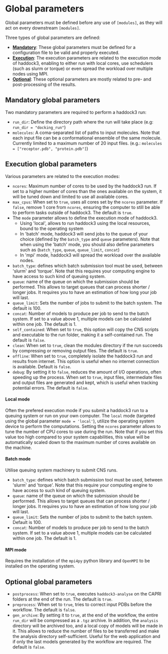 # Global parameters

Global parameters must be defined before any use of `[modules]`, as they will act on every downstream `[modules]`.

Three types of global parameters are defined:

- [**Mandatory**](#mandatory-global-parameters): These global parameters must be defined for a configuration file to be valid and properly executed.
- [**Execution**](#execution-global-parameters): The execution parameters are related to the execution mode of haddock3, enabling to either run with local cores, use schedulers (such as slurm or torque) or even spread the workload over multiple nodes using MPI.
- [**Optional**](#optional-global-parameters): These optional parameters are mostly related to pre- and post-processing of the results.

## Mandatory global parameters

Two mandatory parameters are required to perform a haddock3 run:

- `run_dir`: Define the directory path where the run will take place (e.g: `run_dir = "docking_run"`)
- `molecules`: A coma-separated list of paths to input molecules. Note that each input file can be a conformational ensemble of the same molecule. Currently limited to a maximum number of 20 input files. (e.g.: `molecules = ["receptor.pdb", "protein.pdb"]`)

## Execution global parameters

Various parameters are related to the execution modes:

- `ncores`: Maximum number of cores to be used by the haddock3 run. If set to a higher number of cores than the ones available on the system, it will be tuned down and limited to use all available cores.
- `max_cpus`: When set to `true`, uses all cores set by the `ncores` parameter. If `false`, remove 1 core from `ncores`, ensuring the computer to still be able to perform tasks outside of haddock3. The default is `true`.
- The `mode` parameter allows to define the execution mode of haddock3.
  - Using 'local', allows to run haddock3 using the local resources, bound to the operating system
  - In 'batch' mode, haddock3 will send jobs to the queue of your choice (defined by the `batch_type` and `queue` parameters). Note that when using the 'batch' mode, you should also define parameters such as (`batch_type`, `queue`, `queue_limit`, `concat`)
  - In 'mpi' mode, haddock3 will spread the workload over the available nodes.
- `batch_type`: defines which batch submission tool must be used, between 'slurm' and 'torque'. Note that this requires your computing engine to have access to such kind of queuing system.
- `queue`: name of the queue on which the submission should be performed. This allows to target queues that can process shorter / longer jobs. It requires you to have an estimation of how long your job will last.
- `queue_limit`: Sets the number of jobs to submit to the batch system. The default is 100.
- `concat`: Number of models to produce per job to send to the batch system. If set to a value above 1, multiple models can be calculated within one job. The default is 1.
- `self_contained`: When set to `true`, this option will copy the CNS scripts and executable to the run folder, making it a self-contained run. The default is `false`.
- `clean`: When set to `true`, clean the modules directory if the run succeeds by compressing or removing output files. The default is `true`.
- `offline`: When set to `true`, completely isolate the haddock3 run and results from internet. This option is useful when no internet connection is available. Default is `false`.
- `debug`: By setting it to `false`, reduces the amount of I/O operations, often speeding up the process. When set to `true`, input files, intermediate files and output files are generated and kept, which is useful when tracking potential errors. The default is `false`.


#### Local mode

Often the prefered execution mode if you submit a haddock3 run to a queuing system or run on your own computer.
The `local` mode (targeted using the global parameter `mode = 'local'`), utilize the operating system device to perform the computations.
Setting the `ncores` parameter allows to tune the number of CPU cores to use during the run.
Note that if you set this value too high compared to your system capabilities, this value will be automatically scaled down to the maximum number of cores available on the machine.

#### Batch mode

Utilise queuing system machinery to submit CNS runs.

- `batch_type`: defines which batch submission tool must be used, between 'slurm' and 'torque'. Note that this require your computing engine to have access to such kind of queuing system.
- `queue`: name of the queue on which the submission should be performed. This allows to target queues that can process shorter / longer jobs. It requires you to have an estimation of how long your job will last.
- `queue_limit`: Sets the number of jobs to submit to the batch system. Default is 100.
- `concat`: Number of models to produce per job to send to the batch system. If set to a value above 1, multiple models can be calculated within one job. The default is 1.

#### MPI mode

Requires the installation of the `mpi4py` python library and `OpenMPI` to be installed on the operating system.

## Optional global parameters

- `postprocess`: When set to `true`, executes `haddock3-analyse` on the CAPRI folders at the end of the run. The default is `true`.
- `preprocess`: When set to `true`, tries to correct input PDBs before the workflow. The default is `false`.
- `gen_archive`: By setting it to `true`, at the end of the workflow, the entire `run_dir` will be compressed as a `.tgz` archive. In addition, the `analysis` directory will be archived too, and a local copy of models will be made in it. This allows to reduce the number of files to be transferred and make the analysis directory self-sufficient. Useful for the web application and if only the last models generated by the workflow are required. The default is `false`.
